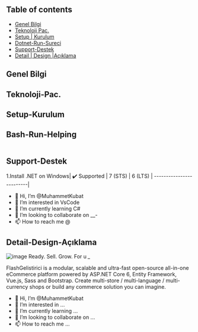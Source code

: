 
## Table of contents
* [ Genel Bilgi ](#Genel-Bilgi )
* [Teknoloji Pac.](#Teknoloji-Pac.)
* [Setup | Kurulum](#Setup-Kurulum)
* [Dotnet-Run-Sureci](#Dotnet-Run-Sureci)
* [Support-Destek](#Support-Destek)
* [Detail | Design |Açıklama ](#Detail-Design-Açıklama )

## Genel Bilgi 

## Teknoloji-Pac.

## Setup-Kurulum



## Bash-Run-Helping
```

```
	
## Support-Destek 
1.Install .NET on Windows|
	✔️ Supported	 |
          7 (STS)	 |
          6 (LTS)	 |
-------------------------|

- 👋 Hi, I’m @MuhammetKubat
- 👀 I’m interested in VsCode 
- 🌱 I’m currently learning C#
- 💞️ I’m looking to collaborate on __-
- 📫 How to reach me @

## Detail-Design-Açıklama  
![image](https://user-images.githubusercontent.com/38388188/210100624-159d6470-f056-4a6f-b55e-86d7e4fb3a49.png)
Ready. Sell. Grow. For u *_*

FlashGelistirici is a modular, scalable and ultra-fast open-source all-in-one eCommerce platform powered by ASP.NET Core 6, Entity Framework, Vue.js, Sass and Bootstrap. Create multi-store / multi-language / multi-currency shops or build any commerce solution you can imagine.


- 👋 Hi, I’m @MuhammetKubat
- 👀 I’m interested in ...
- 🌱 I’m currently learning ...
- 💞️ I’m looking to collaborate on ...
- 📫 How to reach me ...

<!---
MuhammetKubat/MuhammetKubat is a ✨ special ✨ repository because its `README.md` (this file) appears on your GitHub profile.
You can click the Preview link to take a look at your changes.
--->
